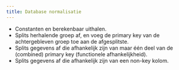 ```yaml
---
title: Database normalisatie
---
```


- Constanten en berekenbaar uithalen.
- Splits herhalende groep af, en voeg de primary key van de achtergebleven groep toe aan de afgesplitste.
- Splits gegevens af die afhankelijk zijn van maar één deel van de (combined) primary key (functionele afhankelijkheid).
- Splits gegevens af die afhankelijk zijn van een non-key kolom.
